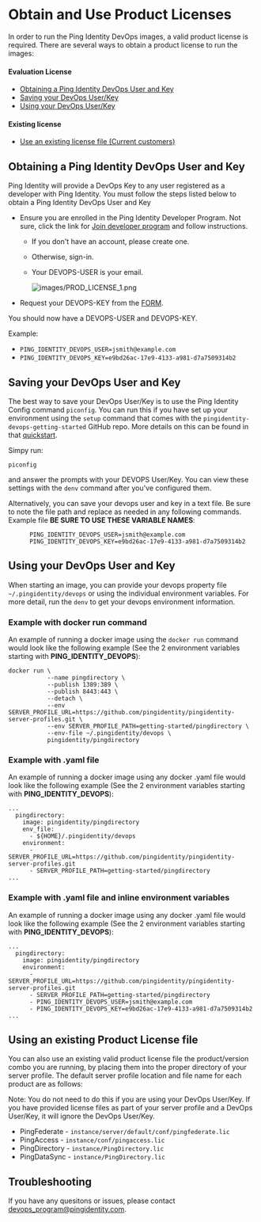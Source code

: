 # Obtain and Use Product Licenses

In order to run the Ping Identity DevOps images, a valid product license is required. There are several ways to obtain a product license to run the images:

#### Evaluation License

* [Obtaining a Ping Identity DevOps User and Key](prod-license.md#obtaining-a-ping-identity-devops-user-and-key)
* [Saving your DevOps User/Key](prod-license.md#saving-your-devops-user-and-key)
* [Using your DevOps User/Key](prod-license.md#using-your-devops-user-and-key)

#### Existing license

* [Use an existing license file \(Current customers\)](prod-license.md#using-an-existing-product-license-file)

## Obtaining a Ping Identity DevOps User and Key

Ping Identity will provide a DevOps Key to any user registered as a developer with Ping Identity. You must follow the steps listed below to obtain a Ping Identity DevOps User and Key

* Ensure you are enrolled in the Ping Identity Developer Program.  Not sure, click the link for [Join developer program](https://www.pingidentity.com/en/account/register.html?type=developer) and follow instructions.
  * If you don't have an account, please create one.
  * Otherwise, sign-in.
  * Your DEVOPS-USER is your email.

    ![images/PROD\_LICENSE\_1.png](.gitbook/assets/prod_license_1.png)
* Request your DEVOPS-KEY from the [FORM](https://docs.google.com/forms/d/e/1FAIpQLSdgEFvqQQNwlsxlT6SaraeDMBoKFjkJVCyMvGPVPKcrzT3yHA/viewform).

You should now have a DEVOPS-USER and DEVOPS-KEY.

Example:

* `PING_IDENTITY_DEVOPS_USER=jsmith@example.com`
* `PING_IDENTITY_DEVOPS_KEY=e9bd26ac-17e9-4133-a981-d7a7509314b2`

## Saving your DevOps User and Key

The best way to save your DevOps User/Key is to use the Ping Identity Config command `piconfig`. You can run this if you have set up your environment using the `setup` command that comes with the `pingidentity-devops-getting-started` GitHub repo. More details on this can be found in that [quickstart](examples/quickstart.md).

Simpy run:

```text
piconfig
```

and answer the prompts with your DEVOPS User/Key. You can view these settings with the `denv` command after you've configured them.

Alternatively, you can save your devops user and key in a text file. Be sure to note the file path and replace as needed in any following commands. Example file **BE SURE TO USE THESE VARIABLE NAMES**:

```text
      PING_IDENTITY_DEVOPS_USER=jsmith@example.com
      PING_IDENTITY_DEVOPS_KEY=e9bd26ac-17e9-4133-a981-d7a7509314b2
```

## Using your DevOps User and Key

When starting an image, you can provide your devops property file `~/.pingidentity/devops` or using the individual environment variables. For more detail, run the `denv` to get your devops environment information.

### Example with docker run command

An example of running a docker image using the `docker run` command would look like the following example \(See the 2 environment variables starting with **PING\_IDENTITY\_DEVOPS**\):

```text
docker run \
           --name pingdirectory \
           --publish 1389:389 \
           --publish 8443:443 \
           --detach \
           --env SERVER_PROFILE_URL=https://github.com/pingidentity/pingidentity-server-profiles.git \
           --env SERVER_PROFILE_PATH=getting-started/pingdirectory \
           --env-file ~/.pingidentity/devops \
           pingidentity/pingdirectory
```

### Example with .yaml file

An example of running a docker image using any docker .yaml file would look like the following example \(See the 2 environment variables starting with **PING\_IDENTITY\_DEVOPS**\):

```text
...
  pingdirectory:
    image: pingidentity/pingdirectory
    env_file:
      - ${HOME}/.pingidentity/devops
    environment:
      - SERVER_PROFILE_URL=https://github.com/pingidentity/pingidentity-server-profiles.git
      - SERVER_PROFILE_PATH=getting-started/pingdirectory
...
```

### Example with .yaml file and inline environment variables

An example of running a docker image using any docker .yaml file would look like the following example \(See the 2 environment variables starting with **PING\_IDENTITY\_DEVOPS**\):

```text
...
  pingdirectory:
    image: pingidentity/pingdirectory
    environment:
      - SERVER_PROFILE_URL=https://github.com/pingidentity/pingidentity-server-profiles.git
      - SERVER_PROFILE_PATH=getting-started/pingdirectory
      - PING_IDENTITY_DEVOPS_USER=jsmith@example.com
      - PING_IDENTITY_DEVOPS_KEY=e9bd26ac-17e9-4133-a981-d7a7509314b2
...
```

## Using an existing Product License file

You can also use an existing valid product license file the product/version combo you are running, by placing them into the proper directory of your server profile. The default server profile location and file name for each product are as follows:

Note: You do not need to do this if you are using your DevOps User/Key. If you have provided license files as part of your server profile and a DevOps User/Key, it will ignore the DevOps User/Key.

* PingFederate - `instance/server/default/conf/pingfederate.lic`
* PingAccess - `instance/conf/pingaccess.lic`
* PingDirectory - `instance/PingDirectory.lic`
* PingDataSync - `instance/PingDirectory.lic`

## Troubleshooting

If you have any quesitons or issues, please contact [devops\_program@pingidentity.com](mailto:devops_program@pingidentity.com).

